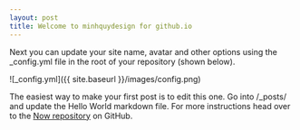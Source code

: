 ```yaml
---
layout: post
title: Welcome to minhquydesign for github.io
---
```


Next you can update your site name, avatar and other options using the _config.yml file in the root of your repository (shown below).

![_config.yml]({{ site.baseurl }}/images/config.png)

The easiest way to make your first post is to edit this one. Go into /_posts/ and update the Hello World markdown file. For more instructions head over to the [ Now repository](https://github.com/minhquydesign) on GitHub.
